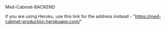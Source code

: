 Med-Cabinet-BACKEND

if you are using Heroku, use this link for the address instead - "https://med-cabinet-production.herokuapp.com/"